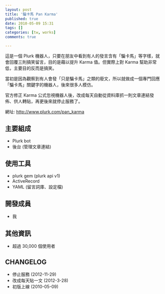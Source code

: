 ```yaml
---
layout: post
title: '騙卡馬 Pan Karma'
published: true
date: 2010-05-09 15:31
tags: []
categories: [tw, works]
comments: true

---
```

這是一個 Plurk 機器人，只要在朋友中看到有人的發言含有「騙卡馬」等字樣，就會回覆三則搞笑留言，目的是藉以提升 Karma 值。但實際上對 Karma 幫助非常低，主要目的反而是搞笑。

當初是因為觀察到有人會發「只是騙卡馬」之類的廢文，所以就做成一個專門回應「騙卡馬」關鍵字的機器人，後來很多人模仿。

官方修正 Karma 公式忽視機器人後，改成每天自動從資料庫抓一則文章連結發佈、供人轉貼，再更後來就停止服務了。

網址: http://www.plurk.com/pan_karma

## 主要組成

* Plurk bot
* 後台 (管理文章連結)

## 使用工具

* plurk gem (plurk api v1)
* ActiveRecord
* YAML (留言詞庫、設定檔)

## 開發成員

* 我

## 其他資訊

* 超過 30,000 個使用者

## CHANGELOG

* 停止服務 (2012-11-29)
* 改成每天貼一文 (2012-3-28)
* 初版上線 (2010-05-09)
